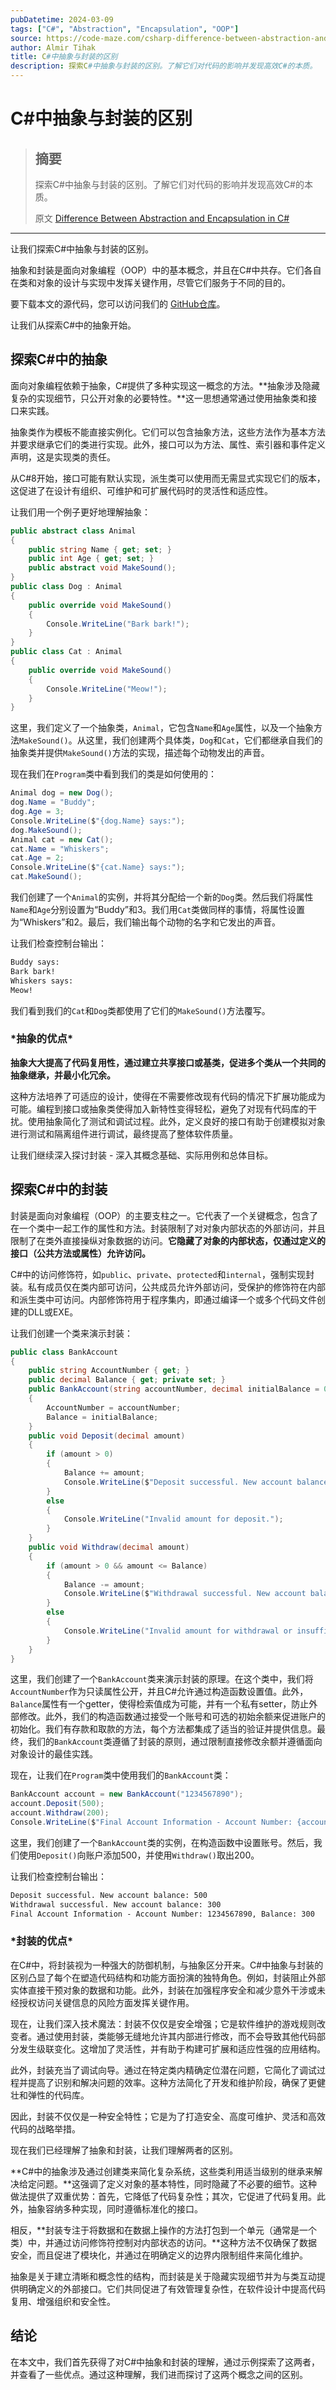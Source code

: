 ```yaml
---
pubDatetime: 2024-03-09
tags: ["C#", "Abstraction", "Encapsulation", "OOP"]
source: https://code-maze.com/csharp-difference-between-abstraction-and-encapsulation/
author: Almir Tihak
title: C#中抽象与封装的区别
description: 探索C#中抽象与封装的区别。了解它们对代码的影响并发现高效C#的本质。
---
```


# C#中抽象与封装的区别

> ## 摘要
>
> 探索C#中抽象与封装的区别。了解它们对代码的影响并发现高效C#的本质。
>
> 原文 [Difference Between Abstraction and Encapsulation in C#](https://code-maze.com/csharp-difference-between-abstraction-and-encapsulation/)

---

让我们探索C#中抽象与封装的区别。

抽象和封装是面向对象编程（OOP）中的基本概念，并且在C#中共存。它们各自在类和对象的设计与实现中发挥关键作用，尽管它们服务于不同的目的。

要下载本文的源代码，您可以访问我们的 [GitHub仓库](https://github.com/CodeMazeBlog/CodeMazeGuides/tree/main/csharp-intermediate-topics/AbstractionVsEncapsulationInCSharp)。

让我们从探索C#中的抽象开始。

## 探索C#中的抽象

面向对象编程依赖于抽象，C#提供了多种实现这一概念的方法。**抽象涉及隐藏复杂的实现细节，只公开对象的必要特性。**这一思想通常通过使用抽象类和接口来实践。

抽象类作为模板不能直接实例化。它们可以包含抽象方法，这些方法作为基本方法并要求继承它们的类进行实现。此外，接口可以为方法、属性、索引器和事件定义声明，这是实现类的责任。

从C#8开始，接口可能有默认实现，派生类可以使用而无需显式实现它们的版本，这促进了在设计有组织、可维护和可扩展代码时的灵活性和适应性。

让我们用一个例子更好地理解抽象：

```csharp
public abstract class Animal
{
    public string Name { get; set; }
    public int Age { get; set; }
    public abstract void MakeSound();
}
public class Dog : Animal
{
    public override void MakeSound()
    {
        Console.WriteLine("Bark bark!");
    }
}
public class Cat : Animal
{
    public override void MakeSound()
    {
        Console.WriteLine("Meow!");
    }
}
```

这里，我们定义了一个抽象类，`Animal`，它包含`Name`和`Age`属性，以及一个抽象方法`MakeSound()`。从这里，我们创建两个具体类，`Dog`和`Cat`，它们都继承自我们的抽象类并提供`MakeSound()`方法的实现，描述每个动物发出的声音。

现在我们在`Program`类中看到我们的类是如何使用的：

```csharp
Animal dog = new Dog();
dog.Name = "Buddy";
dog.Age = 3;
Console.WriteLine($"{dog.Name} says:");
dog.MakeSound();
Animal cat = new Cat();
cat.Name = "Whiskers";
cat.Age = 2;
Console.WriteLine($"{cat.Name} says:");
cat.MakeSound();
```

我们创建了一个`Animal`的实例，并将其分配给一个新的`Dog`类。然后我们将属性`Name`和`Age`分别设置为“Buddy”和3。我们用`Cat`类做同样的事情，将属性设置为“Whiskers”和2。最后，我们输出每个动物的名字和它发出的声音。

让我们检查控制台输出：

```bat
Buddy says:
Bark bark!
Whiskers says:
Meow!
```

我们看到我们的`Cat`和`Dog`类都使用了它们的`MakeSound()`方法覆写。

### **\*抽象的优点\***

**抽象大大提高了代码复用性，通过建立共享接口或基类，促进多个类从一个共同的抽象继承，并最小化冗余。**

这种方法培养了可适应的设计，使得在不需要修改现有代码的情况下扩展功能成为可能。编程到接口或抽象类使得加入新特性变得轻松，避免了对现有代码库的干扰。使用抽象简化了测试和调试过程。此外，定义良好的接口有助于创建模拟对象进行测试和隔离组件进行调试，最终提高了整体软件质量。

让我们继续深入探讨封装 - 深入其概念基础、实际用例和总体目标。

## 探索C#中的封装

封装是面向对象编程（OOP）的主要支柱之一。它代表了一个关键概念，包含了在一个类中一起工作的属性和方法。封装限制了对对象内部状态的外部访问，并且限制了在类外直接操纵对象数据的访问。**它隐藏了对象的内部状态，仅通过定义的接口（公共方法或属性）允许访问。**

C#中的访问修饰符，如`public`、`private`、`protected`和`internal`，强制实现封装。私有成员仅在类内部可访问，公共成员允许外部访问，受保护的修饰符在内部和派生类中可访问。内部修饰符用于程序集内，即通过编译一个或多个代码文件创建的DLL或EXE。

让我们创建一个类来演示封装：

```csharp
public class BankAccount
{
    public string AccountNumber { get; }
    public decimal Balance { get; private set; }
    public BankAccount(string accountNumber, decimal initialBalance = 0)
    {
        AccountNumber = accountNumber;
        Balance = initialBalance;
    }
    public void Deposit(decimal amount)
    {
        if (amount > 0)
        {
            Balance += amount;
            Console.WriteLine($"Deposit successful. New account balance: {Balance}");
        }
        else
        {
            Console.WriteLine("Invalid amount for deposit.");
        }
    }
    public void Withdraw(decimal amount)
    {
        if (amount > 0 && amount <= Balance)
        {
            Balance -= amount;
            Console.WriteLine($"Withdrawal successful. New account balance: {Balance}");
        }
        else
        {
            Console.WriteLine("Invalid amount for withdrawal or insufficient funds.");
        }
    }
}
```

这里，我们创建了一个`BankAccount`类来演示封装的原理。在这个类中，我们将`AccountNumber`作为只读属性公开，并且C#允许通过构造函数设置值。此外，`Balance`属性有一个getter，使得检索值成为可能，并有一个私有setter，防止外部修改。此外，我们的构造函数通过接受一个账号和可选的初始余额来促进账户的初始化。我们有存款和取款的方法，每个方法都集成了适当的验证并提供信息。最终，我们的`BankAccount`类遵循了封装的原则，通过限制直接修改余额并遵循面向对象设计的最佳实践。

现在，让我们在`Program`类中使用我们的`BankAccount`类：

```csharp
BankAccount account = new BankAccount("1234567890");
account.Deposit(500);
account.Withdraw(200);
Console.WriteLine($"Final Account Information - Account Number: {account.AccountNumber}, Balance: {account.Balance}");
```

这里，我们创建了一个`BankAccount`类的实例，在构造函数中设置账号。然后，我们使用`Deposit()`向账户添加500，并使用`Withdraw()`取出200。

让我们检查控制台输出：

```bat
Deposit successful. New account balance: 500
Withdrawal successful. New account balance: 300
Final Account Information - Account Number: 1234567890, Balance: 300
```

### **\*封装的优点\***

在C#中，将封装视为一种强大的防御机制，与抽象区分开来。C#中抽象与封装的区别凸显了每个在塑造代码结构和功能方面扮演的独特角色。例如，封装阻止外部实体直接干预对象的数据和功能。此外，封装在加强程序安全和减少意外干涉或未经授权访问关键信息的风险方面发挥关键作用。

现在，让我们深入技术魔法：封装不仅仅是安全增强；它是软件维护的游戏规则改变者。通过使用封装，类能够无缝地允许其内部进行修改，而不会导致其他代码部分发生级联变化。这增加了灵活性，并有助于构建可扩展和适应性强的应用结构。

此外，封装充当了调试向导。通过在特定类内精确定位潜在问题，它简化了调试过程并提高了识别和解决问题的效率。这种方法简化了开发和维护阶段，确保了更健壮和弹性的代码库。

因此，封装不仅仅是一种安全特性；它是为了打造安全、高度可维护、灵活和高效代码的战略举措。

现在我们已经理解了抽象和封装，让我们理解两者的区别。

**C#中的抽象涉及通过创建类来简化复杂系统，这些类利用适当级别的继承来解决给定问题。**这强调了定义对象的基本特性，同时隐藏了不必要的细节。这种做法提供了双重优势：首先，它降低了代码复杂性；其次，它促进了代码复用。此外，抽象容纳多种实现，同时遵循标准化的接口。

相反，**封装专注于将数据和在数据上操作的方法打包到一个单元（通常是一个类）中，并通过访问修饰符控制对内部状态的访问。**这种方法不仅确保了数据安全，而且促进了模块化，并通过在明确定义的边界内限制组件来简化维护。

抽象是关于建立清晰和概念性的结构，而封装是关于隐藏实现细节并为与类互动提供明确定义的外部接口。它们共同促进了有效管理复杂性，在软件设计中提高代码复用、增强组织和安全性。

## 结论

在本文中，我们首先获得了对C#中抽象和封装的理解，通过示例探索了这两者，并查看了一些优点。通过这种理解，我们进而探讨了这两个概念之间的区别。
